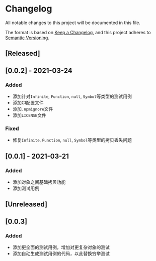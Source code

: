 # Changelog
All notable changes to this project will be documented in this file.

The format is based on [Keep a Changelog](https://keepachangelog.com/en/1.0.0/),
and this project adheres to [Semantic Versioning](https://semver.org/spec/v2.0.0.html).

## [Released]

## [0.0.2] - 2021-03-24

### Added

- 添加针对`Infinite`, `Function`, `null`, `Symbol`等类型的测试用例
- 添加CI配置文件
- 添加`.npmignore`文件
- 添加`LICENSE`文件
 
### Fixed

- 修复`Infinite`, `Function`, `null`, `Symbol`等类型的拷贝丢失问题
  
## [0.0.1] - 2021-03-21

### Added

- 添加对象之间基础拷贝功能
- 添加测试用例


## [Unreleased]

## [0.0.3]

### Added

- 添加更全面的测试用例，增加对更复杂对象的测试
- 添加自动生成测试用例的代码，以此替换穷举测试


